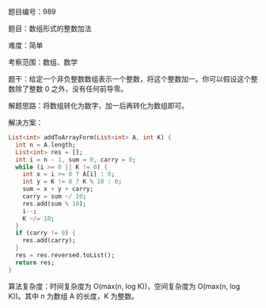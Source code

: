 题目编号：989

题目：数组形式的整数加法

难度：简单

考察范围：数组、数学

题干：给定一个非负整数数组表示一个整数，将这个整数加一。你可以假设这个整数除了整数 0 之外，没有任何前导零。

解题思路：将数组转化为数字，加一后再转化为数组即可。

解决方案：

```dart
List<int> addToArrayForm(List<int> A, int K) {
  int n = A.length;
  List<int> res = [];
  int i = n - 1, sum = 0, carry = 0;
  while (i >= 0 || K != 0) {
    int x = i >= 0 ? A[i] : 0;
    int y = K != 0 ? K % 10 : 0;
    sum = x + y + carry;
    carry = sum ~/ 10;
    res.add(sum % 10);
    i--;
    K ~/= 10;
  }
  if (carry != 0) {
    res.add(carry);
  }
  res = res.reversed.toList();
  return res;
}
```

算法复杂度：时间复杂度为 O(max(n, log K))，空间复杂度为 O(max(n, log K))。其中 n 为数组 A 的长度，K 为整数。
